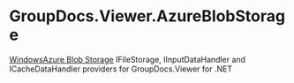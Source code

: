 # GroupDocs.Viewer.AzureBlobStorage
<a href="https://azure.microsoft.com/en-us/services/storage/blobs/">WindowsAzure Blob Storage</a> IFileStorage, IInputDataHandler and ICacheDataHandler providers for GroupDocs.Viewer for .NET
